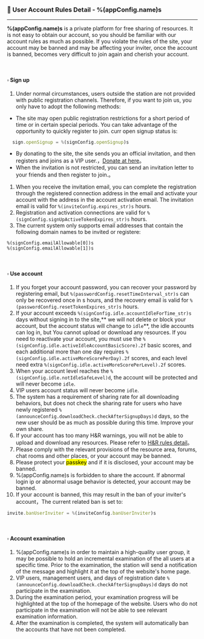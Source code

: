 ### :orange_book: User Account Rules Detail - %(appConfig.name)s
---
**%(appConfig.name)s** is a private platform for free sharing of resources. It is not easy to obtain our account, so you should be familiar with our account rules as much as possible. If you violate the rules of the site, your account may be banned and may be affecting your inviter, once the account is banned, becomes very difficult to join again and cherish your account.

&emsp;

#### :white_small_square: Sign up
1. Under normal circumstances, users outside the station are not provided with public registration channels. Therefore, if you want to join us, you only have to adopt the following methods:
  * The site may open public registration restrictions for a short period of time or in certain special periods. You can take advantage of the opportunity to quickly register to join. curr open signup status is:
  ```javascript
	sign.openSignup = %(signConfig.openSignup)s
  ```
  * By donating to the site, the site sends you an official invitation, and then registers and joins as a VIP user.，[Donate at here](/vip/rules)。
  * When the invitation is not restricted, you can send an invitation letter to your friends and then register to join.。
  
1. When you receive the invitation email, you can complete the registration through the registered connection address in the email and activate your account with the address in the account activation email. The invitation email is valid for `%(inviteConfig.expires_str)s` hours.
1. Registration and activation connections are valid for `%(signConfig.signUpActiveTokenExpires_str)s` hours.
1. The current system only supports email addresses that contain the following domain names to be invited or registere:
```
%(signConfig.emailAllowable[0])s
%(signConfig.emailAllowable[1])s
```

&emsp;

#### :white_small_square: Use account

1. If you forget your account password, you can recover your password by registering email, but `%(passwordConfig.resetTimeInterval_str)s` can only be recovered once in s hours, and the recovery email is valid for `%(passwordConfig.resetTokenExpires_str)s` hours.
1. If your account exceeds `%(signConfig.idle.accountIdleForTime_str)s` days without signing in to the site,** we will not delete or block your account, but the account status will change to `idle`**, the idle accounts can log in, but You cannot upload or download any resources. If you need to reactivate your account, you must use the `%(signConfig.idle.activeIdleAccountBasicScore).2f` basic scores, and each additional more than one day requires `%(signConfig.idle.activeMoreScorePerDay).2f` scores, and each level need extra `%(signConfig.idle.activeMoreScorePerLevel).2f` scores.
1. When your account level reaches the `%(signConfig.idle.notIdleSafeLevel)d`, the account will be protected and will never become `idle`.
1. VIP users account status will never become `idle`.
1. The system has a requirement of sharing rate for all downloading behaviors, but does not check the sharing rate for users who have newly registered `%(announceConfig.downloadCheck.checkAfterSignupDays)d` days, so the new user should be as much as possible during this time. Improve your own share.
1. If your account has too many H&R warnings, you will not be able to upload and download any resources. Please refer to [H&R rules detail](/about/manual/hnrRules)。
1. Please comply with the relevant provisions of the resource area, forums, chat rooms and other places, or your account may be banned.
1. Please protect your <mark>passkey</mark> and if it is disclosed, your account may be banned.
1. %(appConfig.name)s is forbidden to share the account. If abnormal login ip or abnormal usage behavior is detected, your account may be banned.
1. If your account is banned, this may result in the ban of your inviter's account，The current related ban is set to:
```javascript
invite.banUserInviter = %(inviteConfig.banUserInviter)s
```

&emsp;

#### :white_small_square: Account examination

1. %(appConfig.name)s in order to maintain a high-quality user group, it may be possible to hold an incremental examination of the all users at a specific time. Prior to the examination, the station will send a notification of the message and highlight it at the top of the website's home page.
1. VIP users, management users, and days of registration date `%(announceConfig.downloadCheck.checkAfterSignupDays)d` days do not participate in the examination.
1. During the examination period, your examination progress will be highlighted at the top of the homepage of the website. Users who do not participate in the examination will not be able to see relevant examination information.
1. After the examination is completed, the system will automatically ban the accounts that have not been completed.